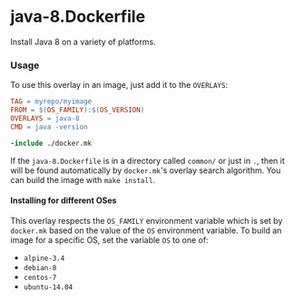 # java-8.Dockerfile

Install Java 8 on a variety of platforms.

### Usage

To use this overlay in an image, just add it to the `OVERLAYS`:

```makefile
TAG = myrepo/myimage
FROM = $(OS_FAMILY):$(OS_VERSION)
OVERLAYS = java-8
CMD = java -version

-include ./docker.mk
```

If the `java-8.Dockerfile` is in a directory called `common/` or just in `.`, then it will be found automatically by `docker.mk`'s overlay search algorithm. You can build the image with `make install`.

#### Installing for different OSes

This overlay respects the `OS_FAMILY` environment variable which is set by `docker.mk` based on the value of the `OS` environment variable. To build an image for a specific OS, set the variable `OS` to one of:

* `alpine-3.4`
* `debian-8`
* `centos-7`
* `ubuntu-14.04`
